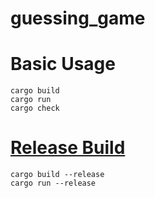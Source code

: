 # guessing_game


# Basic Usage
```
cargo build
cargo run
cargo check
```


# [Release Build](https://doc.rust-jp.rs/book-ja/ch01-03-hello-cargo.html#%E3%83%AA%E3%83%AA%E3%83%BC%E3%82%B9%E3%81%AB%E5%90%91%E3%81%91%E3%81%9F%E3%83%93%E3%83%AB%E3%83%89)

```
cargo build --release
cargo run --release
```
